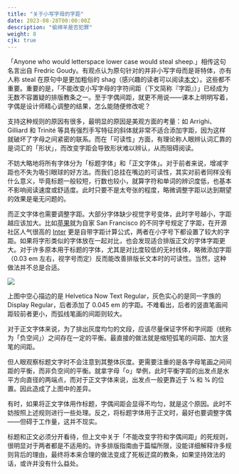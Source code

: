 ```yaml
---
title: "关于小写字母的字距"
date: 2023-08-28T00:00:00Z
description: "偷绵羊是否犯罪"
weight: 8
cjk: true
---
```


「Anyone who would letterspace lower case would steal sheep.」相传这句名言出自 Fredric Goudy。有观点认为原句针对的并非小写字母而是哥特体，亦有人称 steal 在原句中是更加粗俗的 shag（感兴趣的读者可以阅读[本文](https://www.paulshawletterdesign.com/2017/01/typophillics-no-1/)）。这些都不重要。重要的是，「不能改变小写字母的字符间距（下文简称『字距』）」已经成为无数不容置疑的排版教条之一。至于字偶间距，就更不用说——课本上明明写着，字偶是设计师精心调整的结果，怎么能随便修改呢？

支持这种规则的原因有很多，最明显的原因是美观方面的考量：如 Arrighi、Gilliard 和 Trinité 等具有强烈手写特征的斜体就非常不适合添加字距，因为这样就破坏了字母之间紧密的联系。而在「可读性」方面，有理论称人眼辨认词汇靠的是词汇的「形状」，而改变字距会导致形状难以辨认，从而阻碍阅读。

不妨大略地将所有字体分为「标题字体」和「正文字体」。对于前者来说，增减字距也不失为吸引眼球的好方法。而我们总挂在嘴边的可读性，其实对前者同样没有什么意义，毕竟标题一般较短，行数也较小，就算字符和单词的辨识度低，也基本不影响阅读速度或舒适度。此时只要不是太夸张的程度，略微调整字距以达到期望的效果是毫无问题的。

而正文字体也需要调整字距。大部分字体缺少视觉字号变体，此时字号越小，字距越应该加大。比如[苹果](https://developer.apple.com/design/human-interface-guidelines/typography#iOS-iPadOS-visionOS-tracking-values)就为自家 San Francisco 的不同字号规定了字距，在开源社区人气很高的 [Inter](https://rsms.me/inter/dynmetrics/) 更是自带字距计算公式，两者在小字号下都设置了较大的字距。如果将字形类似的字体放在一起对比，也会发现适合排版正文的字体字距更大。对于许多原本用于标题的字体，尤其是对比度较低的无衬线体，略微添加字距（0.03 em 左右，视字号而定）反而能改善排版长文本时的可读性。当然，这种做法并不总是合适。

![](/images/helvetica.svg)

上图中空心描边的是 Helvetica Now Text Regular，灰色实心的是同一字族的 Display Regular，后者添加了 0.045 em 的字距。不难看出，后者的竖直笔画间距较前者更小，而弧线笔画的间距则较大。

对于正文字体来说，为了排出灰度均匀的文段，应该尽量保证字怀和字间距（统称为「负空间」）之间存在一定的平衡。最直接的做法就是缩短弧笔的间距、加大竖笔的间距。

但人眼观察标题文字时不会注意到其整体灰度。更需要注重的是各字母笔画之间间距的平衡，而非负空间的平衡。就拿字母「o」举例，此时平衡字距的出发点是水平方向直径的两端点，而对于正文字体来说，出发点一般更靠近于 <span style="font-variant-numeric: diagonal-fractions;">1/4</span> 和 <span style="font-variant-numeric: diagonal-fractions;">3/4</span> 的位置。因此造成了上图中的差异。

有时，如果将正文字体用作标题，字偶间距会显得不均匀，就是这个原因。此时不妨按照上述规则进行一些处理。反之，将标题字体用于正文时，最好也要调整字偶——但碍于工作量，这并不现实。

标题和正文必须分开看待，但上文中关于「不能改变字符和字偶间距」的死规则，很明显对于两者都是不适用的。许多排版指南由于篇幅所限，没能详细解释许多规则背后的理由，最终将本来合理的做法变成了死板迂腐的教条，如果坚持效法的话，或许并没有什么益处。